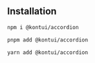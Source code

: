 ## Installation

```sh
npm i @kontui/accordion
```

```sh
pnpm add @kontui/accordion
```

```sh
yarn add @kontui/accordion
```

